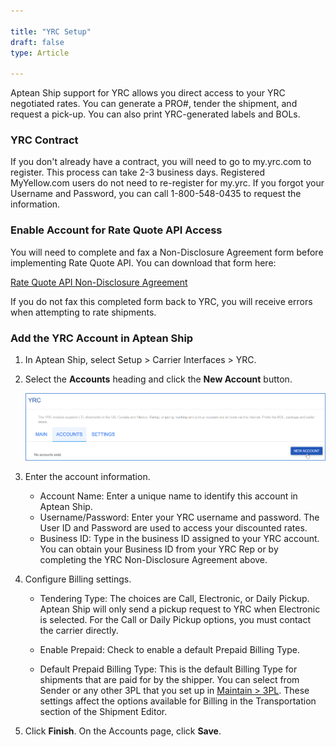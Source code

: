 ```yaml
---

title: "YRC Setup"
draft: false
type: Article

---
```


Aptean Ship support for YRC allows you direct access to your YRC negotiated rates. You can generate a PRO#, tender the shipment, and request a pick-up. You can also print YRC-generated labels and BOLs.
### YRC Contract


If you don't already have a contract, you will need to go to my.yrc.com to register. This process can take 2-3 business days. Registered MyYellow.com users do not need to re-register for my.yrc. If you forgot your Username and Password, you can call 1-800-548-0435 to request the information.
### Enable Account for Rate Quote API Access


You will need to complete and fax a Non-Disclosure Agreement form before implementing Rate Quote API. You can download that form here:

[Rate Quote API Non-Disclosure Agreement](https://my.yrc.com/national/pdf/rqnda.pdf)

If you do not fax this completed form back to YRC, you will receive errors when attempting to rate shipments.
### Add the YRC Account in Aptean Ship


1. In Aptean Ship, select Setup > Carrier Interfaces > YRC.

2. Select the **Accounts** heading and click the **New Account** button.

	![](assets/images/aptean-ship-yrc-1.png)

3. Enter the account information.
	* Account Name: Enter a unique name to identify this account in Aptean Ship.
	* Username/Password: Enter your YRC username and password. The User ID and Password are used to access your discounted rates.
	* Business ID: Type in the business ID assigned to your YRC account. You can obtain your Business ID from your YRC Rep or by completing the YRC Non-Disclosure Agreement above.

4. Configure Billing settings.
	* Tendering Type: The choices are Call, Electronic, or Daily Pickup. Aptean Ship will only send a pickup request to YRC when Electronic is selected. For the Call or Daily Pickup options, you must contact the carrier directly.

	* Enable Prepaid: Check to enable a default Prepaid Billing Type.

	* Default Prepaid Billing Type: This is the default Billing Type for shipments that are paid for by the shipper. You can select from Sender or any other 3PL that you set up in [Maintain > 3PL](3pl-overview.md). These settings affect the options available for Billing in the Transportation section of the Shipment Editor.

5. Click **Finish**. On the Accounts page, click **Save**.


